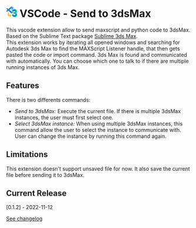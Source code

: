 
# <img src="SendTo3dsMax.png" width="30"/> VSCode - Send to 3dsMax

This vscode extension allow to send maxscript and python code to 3dsMax.  
Based on the Sublime Text package [Sublime 3ds Max](https://github.com/cb109/sublime3dsmax).  
This extension works by iterating all opened windows and searching for Autodesk 3ds Max to find the MAXScript Listener handle, that then gets pasted the code or import command. 3ds Max is found and communicated with automatically. You can choose which one to talk to if there are multiple running instances of 3ds Max.

## Features

There is two differents commands:

- *Send to 3dsMax:* Execute the current file. If there is multiple 3dsMax instances, the user must first select one.
- *Select 3dsMax instance:* When using multiple 3dsMax instances, this command allow the user to select the instance to communicate with. User can change the instance by running this command again.

## Limitations

This extension doesn't support unsaved file for now. It also save the current file before sending it to 3dsMax.

## Current Release

[0.1.2] - 2022-11-12

[See changelog](https://github.com/Sugz/VSCode-SendTo3dsMax/blob/main/CHANGELOG.md)
